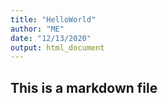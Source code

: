 ```yaml
---
title: "HelloWorld"
author: "ME"
date: "12/13/2020"
output: html_document
---
```


## This is a markdown file

